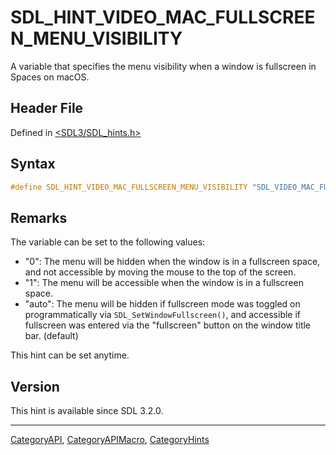 # SDL_HINT_VIDEO_MAC_FULLSCREEN_MENU_VISIBILITY

A variable that specifies the menu visibility when a window is fullscreen in Spaces on macOS.

## Header File

Defined in [<SDL3/SDL_hints.h>](https://github.com/libsdl-org/SDL/blob/main/include/SDL3/SDL_hints.h)

## Syntax

```c
#define SDL_HINT_VIDEO_MAC_FULLSCREEN_MENU_VISIBILITY "SDL_VIDEO_MAC_FULLSCREEN_MENU_VISIBILITY"
```

## Remarks

The variable can be set to the following values:

- "0": The menu will be hidden when the window is in a fullscreen space,
  and not accessible by moving the mouse to the top of the screen.
- "1": The menu will be accessible when the window is in a fullscreen
  space.
- "auto": The menu will be hidden if fullscreen mode was toggled on
  programmatically via `SDL_SetWindowFullscreen()`, and accessible if
  fullscreen was entered via the "fullscreen" button on the window title
  bar. (default)

This hint can be set anytime.

## Version

This hint is available since SDL 3.2.0.

----
[CategoryAPI](CategoryAPI), [CategoryAPIMacro](CategoryAPIMacro), [CategoryHints](CategoryHints)

